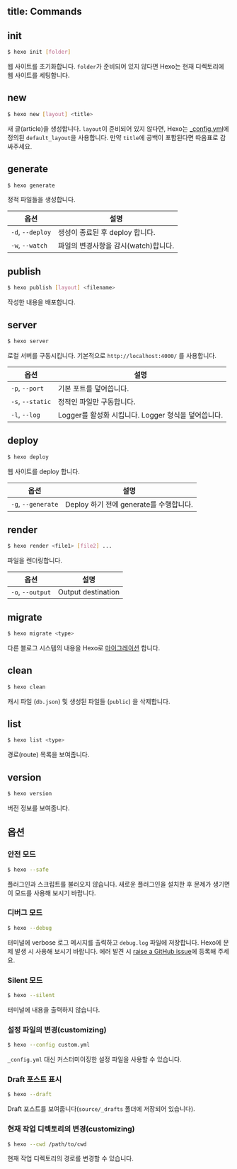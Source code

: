 title: Commands
---
## init

``` bash
$ hexo init [folder]
```

웹 사이트를 초기화합니다. `folder`가 준비되어 있지 않다면 Hexo는 현재 디렉토리에 웹 사이트를 세팅합니다.

## new

``` bash
$ hexo new [layout] <title>
```

새 글(article)을 생성합니다. `layout`이 준비되어 있지 않다면, Hexo는 [_config.yml](configuration.html)에 정의된 `default_layout`을 사용합니다. 만약 `title`에 공백이 포함된다면 따옴표로 감싸주세요.

## generate

``` bash
$ hexo generate
```

정적 파일들을 생성합니다.

옵션 | 설명
--- | ---
`-d`, `--deploy` | 생성이 종료된 후 deploy 합니다.
`-w`, `--watch` | 파일의 변경사항을 감시(watch)합니다.

## publish

``` bash
$ hexo publish [layout] <filename>
```

작성한 내용을 배포합니다.

## server

``` bash
$ hexo server
```

로컬 서버를 구동시킵니다. 기본적으로 `http://localhost:4000/` 를 사용합니다.

옵션 | 설명
--- | ---
`-p`, `--port` | 기본 포트를 덮어씁니다.
`-s`, `--static` | 정적인 파일만 구동합니다.
`-l`, `--log` | Logger를 활성화 시킵니다. Logger 형식을 덮어씁니다.

## deploy

``` bash
$ hexo deploy
```

웹 사이트를 deploy 합니다.

옵션 | 설명
--- | ---
`-g`, `--generate` | Deploy 하기 전에 generate를 수행합니다.

## render

``` bash
$ hexo render <file1> [file2] ...
```

파일을 렌더링합니다.

옵션 | 설명
--- | ---
`-o`, `--output` | Output destination

## migrate

``` bash
$ hexo migrate <type>
```

다른 블로그 시스템의 내용을 Hexo로 [마이그레이션](migration.html) 합니다.

## clean

``` bash
$ hexo clean
```

캐시 파일 (`db.json`) 및 생성된 파일들 (`public`) 을 삭제합니다.

## list

``` bash
$ hexo list <type>
```

경로(route) 목록을 보여줍니다.

## version

``` bash
$ hexo version
```

버전 정보를 보여줍니다.

## 옵션

### 안전 모드

``` bash
$ hexo --safe
```

플러그인과 스크립트를 불러오지 않습니다. 새로운 플러그인을 설치한 후 문제가 생기면 이 모드를 사용해 보시기 바랍니다.

### 디버그 모드

``` bash
$ hexo --debug
```

터미널에 verbose 로그 메시지를 출력하고 `debug.log` 파일에 저장합니다. Hexo에 문제 발생 시 사용해 보시기 바랍니다. 에러 발견 시 [raise a GitHub issue](https://github.com/hexojs/hexo/issues/new)에 등록해 주세요.

### Silent 모드

``` bash
$ hexo --silent
```

터미널에 내용을 출력하지 않습니다.

### 설정 파일의 변경(customizing)

``` bash
$ hexo --config custom.yml
```

`_config.yml` 대신 커스터미이징한 설정 파일을 사용할 수 있습니다.

### Draft 포스트 표시

``` bash
$ hexo --draft
```

Draft 포스트를 보여줍니다(`source/_drafts` 폴더에 저장되어 있습니다).

### 현재 작업 디렉토리의 변경(customizing)

``` bash
$ hexo --cwd /path/to/cwd
```

현재 작업 디렉토리의 경로를 변경할 수 있습니다.
